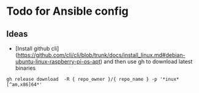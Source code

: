 # Todo for Ansible config

## Ideas

- [Install github cli] (https://github.com/cli/cli/blob/trunk/docs/install_linux.md#debian-ubuntu-linux-raspberry-pi-os-apt) and then use gh to download latest binaries
```
gh release download  -R { repo_owner }/{ repo_name } -p '*inux*[^am,x86]64*'
```
